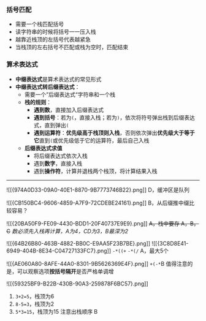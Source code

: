 
### 括号匹配 

- 需要一个栈匹配括号
- 读字符串的时候将括号一一压入栈
- 越靠近栈顶的左括号代表越紧急
- 当栈顶的左右括号不匹配或栈为空时，匹配结束

### 算术表达式

- **中缀表达式**是算术表达式的常见形式
- **中缀表达式转后缀表达式**：
	- 需要一个”后缀表达式“字符串和一个栈
	- **栈的规则**：
		- **遇到数**，直接加入后缀表达式
		- **遇到括号**：若为`(`，直接入栈；若为`)`，依次将符号弹出栈到后缀表达式，直到弹出`(`
		- **遇到运算符**：**优先级高于栈顶则入栈**，否则依次弹出**优先级大于等于它**直到`(`或优先级低于它的运算符，最后自己入栈
	- **后缀表达式求值**
		- 将后缀表达式依次入栈
		- 遇到**数字**，直接入栈
		- 遇到**操作符**，计算并退栈两个栈顶，将计算结果入栈

------------
![[{974A0D33-09A0-40E1-8870-9B7773746B22}.png]]
D，缓冲区是队列

![[{CB150BC4-9606-4859-A7F9-72CDEBE24161}.png]]
B，从后缀推中缀比较容易？

![[{20BA50F9-FE09-4430-BDD1-20F40737E9E9}.png]]
~~A，栈中要存 A，B，C~~
*数必须先入栈再计算，A为4，CD为3，B最深为2*


![[{64B26B80-463B-4882-BB0C-E9AA5F23B7BE}.png]]
![[{3C8D8E41-6949-404B-8E34-C04727133FC7}.png]]
`-*((+`
`-*(/`
A，最大5个

![[{AE060A80-8AFE-44A0-8301-9B5626369E4F}.png]]
`+(-*`B
值得注意的是，可以观察选项**按括号隔开**是否严格单调增

![[{59325BF9-B22B-430B-90A3-259878F6BC57}.png]]
1. `3+2=5`，栈顶为6
2. `8-5=3`，栈顶为2
3. `5*3=15`，栈顶为15
注意出栈顺序
B
